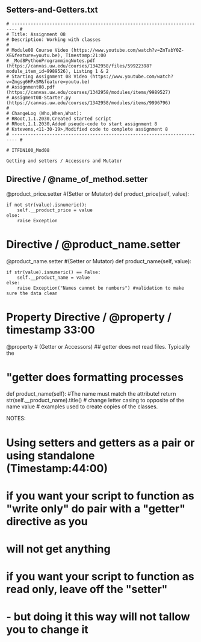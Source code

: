 
## Setters-and-Getters.txt

```
# ------------------------------------------------------------------------ #
# Title: Assignment 08
# Description: Working with classes
#
# Module08 Course Video (https://www.youtube.com/watch?v=ZnTabY0Z-XE&feature=youtu.be), Timestamp:21:00
# _Mod8PythonProgrammingNotes.pdf (https://canvas.uw.edu/courses/1342958/files/59922398?module_item_id=9989526), Listing 1 & 2
# Starting Assignment 08 Video (https://www.youtube.com/watch?v=Zmgsg6HPxSM&feature=youtu.be)
# Assignment08.pdf (https://canvas.uw.edu/courses/1342958/modules/items/9989527)
# Assigment08-Starter.py (https://canvas.uw.edu/courses/1342958/modules/items/9996796)
#
# ChangeLog (Who,When,What):
# RRoot,1.1.2030,Created started script
# RRoot,1.1.2030,Added pseudo-code to start assignment 8
# Kstevens,<11-30-19>,Modified code to complete assignment 8
# ------------------------------------------------------------------------ #

# ITFDN100_Mod08

Getting and setters / Accessors and Mutator

```
## Directive  / @name_of_method.setter


@product_price.setter #(Setter or Mutator)
def product_price(self, value):

    if not str(value).isnumeric():
        self.__product_price = value
    else:
        raise Exception


# Directive  / @product_name.setter

@product_name.setter #(Setter or Mutator)
def product_name(self, value):

    if str(value).isnumeric() == False:
        self.__product_name = value
    else:
        raise Exception("Names cannot be numbers") #validation to make sure the data clean




# Property Directive / @property /  timestamp 33:00

@property  # (Getter or Accessors)  ## getter does not read files. Typically the
# "getter does formatting processes
def product_name(self): #The name must match the attribute!
    return str(self.__product_name).title()  # change letter casing to opposite of the name value
    # examples used to create copies of the classes.



NOTES:
# Using setters and getters as a pair or using standalone (Timestamp:44:00)


#  if you want your script to function as "write only" do pair with a "getter" directive as you
# will not get anything

# if you want your script to function as read only, leave off the "setter"
# - but doing it this way will not tallow you to change it

```

